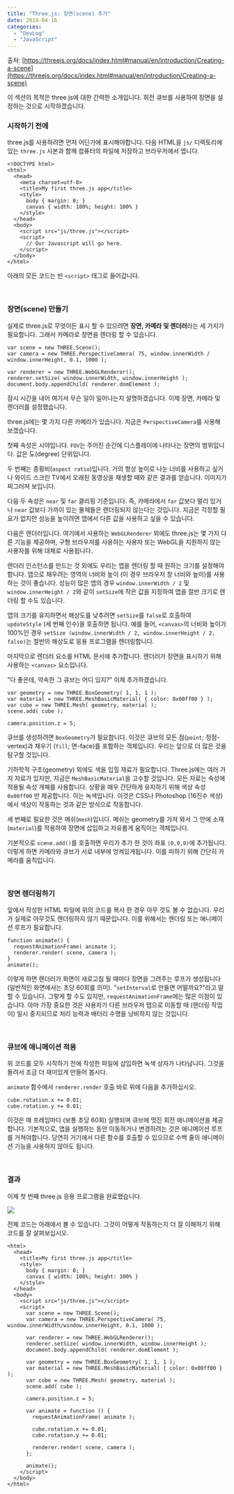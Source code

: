 ```yaml
---
title: "Three.js: 장면(scene) 추가"
date: 2019-04-16
categories: 
  - "DevLog"
  - "JavaScript"
---
```


출처: [https://threejs.org/docs/index.html#manual/en/introduction/Creating-a-scene](https://threejs.org/docs/index.html#manual/en/introduction/Creating-a-scene)

이 섹션의 목적은 three.js에 대한 간략한 소개입니다. 회전 큐브를 사용하여 장면을 설정하는 것으로 시작하겠습니다.

### 시작하기 전에

three.js를 사용하려면 먼저 어딘가에 표시해야합니다. 다음 HTML을 `js/` 디렉토리에 있는 `three.js` 사본과 함께 컴퓨터의 파일에 저장하고 브라우저에서 엽니다.

```
<!DOCTYPE html>
<html>
  <head>
    <meta charset=utf-8>
    <title>My first three.js app</title>
    <style>
      body { margin: 0; }
      canvas { width: 100%; height: 100% }
    </style>
  </head>
  <body>
    <script src="js/three.js"></script>
    <script>
      // Our Javascript will go here.
    </script>
  </body>
</html>
```

아래의 모든 코드는 빈 `<script>` 태그로 들어갑니다.

 

### 장면(scene) 만들기

실제로 three.js로 무엇이든 표시 할 수 있으려면 **장면, 카메라 및 렌더러**라는 세 가지가 필요합니다. 그래서 카메라로 장면을 렌더링 할 수 있습니다.

```
var scene = new THREE.Scene();
var camera = new THREE.PerspectiveCamera( 75, window.innerWidth / window.innerHeight, 0.1, 1000 );

var renderer = new THREE.WebGLRenderer();
renderer.setSize( window.innerWidth, window.innerHeight );
document.body.appendChild( renderer.domElement );
```

잠시 시간을 내어 여기서 무슨 일이 일어나는지 설명하겠습니다. 이제 장면, 카메라 및 렌더러를 설정했습니다.

three.js에는 몇 가지 다른 카메라가 있습니다. 지금은 `PerspectiveCamera`를 사용해 보겠습니다.

첫째 속성은 시야입니다. `FOV`는 주어진 순간에 디스플레이에 나타나는 장면의 범위입니다. 값은 도(degree) 단위입니다.

두 번째는 종횡비(`aspect ratio`)입니다. 거의 항상 높이로 나눈 너비를 사용하고 싶거나 와이드 스크린 TV에서 오래된 동영상을 재생할 때와 같은 결과를 얻습니다. 이미지가 찌그러져 보입니다.

다음 두 속성은 `near` 및 `far` 클리핑 기준입니다. 즉, 카메라에서 `far` 값보다 멀리 있거나 `near` 값보다 가까이 있는 물체들은 렌더링되지 않는다는 것입니다. 지금은 걱정할 필요가 없지만 성능을 높이려면 앱에서 다른 값을 사용하고 싶을 수 있습니다.

다음은 렌더러입니다. 여기에서 사용하는 `WebGLRenderer` 외에도 three.js는 몇 가지 다른 기능을 제공하며, 구형 브라우저를 사용하는 사용자 또는 WebGL을 지원하지 않는 사용자를 위해 대체로 사용됩니다.

렌더러 인스턴스를 만드는 것 외에도 우리는 앱을 렌더링 할 때 원하는 크기를 설정해야합니다. 앱으로 채우려는 영역의 너비와 높이 (이 경우 브라우저 창 너비와 높이)를 사용하는 것이 좋습니다. 성능이 많은 앱의 경우 `window.innerWidth / 2` 및 `window.innerHeight / 2`와 같이 `setSize`에 작은 값을 지정하여 앱을 절반 크기로 렌더링 할 수도 있습니다.

앱의 크기를 유지하면서 해상도를 낮추려면 `setSize`를 `false`로 호출하여 `updateStyle` (세 번째 인수)을 호출하면 됩니다. 예를 들어, `<canvas>`의 너비와 높이가 100%인 경우 `setSize (window.innerWidth / 2, window.innerHeight / 2, false)`는 절반의 해상도로 응용 프로그램을 렌더링합니다.

마지막으로 렌더러 요소를 HTML 문서에 추가합니다. 렌더러가 장면을 표시하기 위해 사용하는 `<canvas>` 요소입니다.

"다 좋은데, 약속한 그 큐브는 어디 있지?" 이제 추가하겠습니다.

```
var geometry = new THREE.BoxGeometry( 1, 1, 1 );
var material = new THREE.MeshBasicMaterial( { color: 0x00ff00 } );
var cube = new THREE.Mesh( geometry, material );
scene.add( cube );

camera.position.z = 5;
```

큐브를 생성하려면 `BoxGeometry`가 필요합니다. 이것은 큐브의 모든 점(`point`; 정점-vertex)과 채우기 (`fill`; 면-face)를 포함하는 객체입니다. 우리는 앞으로 더 많은 것을 탐구할 것입니다.

기하학적 구조(geometry) 외에도 색을 입힐 재료가 필요합니다. Three.js에는 여러 가지 자료가 있지만, 지금은 `MeshBasicMaterial`을 고수할 것입니다. 모든 자료는 속성에 적용될 속성 개체를 사용합니다. 상황을 매우 간단하게 유지하기 위해 색상 속성 `0x00ff00` 만 제공합니다. 이는 녹색입니다. 이것은 CSS나 Photoshop (16진수 색상)에서 색상이 작동하는 것과 같은 방식으로 작동합니다.

세 번째로 필요한 것은 메쉬(`mesh`)입니다. 메쉬는 geometry를 가져 와서 그 안에 소재(`material`)를 적용하여 장면에 삽입하고 자유롭게 움직이는 객체입니다.

기본적으로 `scene.add()`를 호출하면 우리가 추가 한 것이 좌표 `(0,0,0)`에 추가됩니다. 이렇게 하면 카메라와 큐브가 서로 내부에 엉켜있게됩니다. 이를 피하기 위해 간단히 카메라를 움직입니다.

 

### 장면 렌더링하기

앞에서 작성한 HTML 파일에 위의 코드를 복사 한 경우 아무 것도 볼 수 없습니다. 우리가 실제로 아무것도 렌더링하지 않기 때문입니다. 이를 위해서는 렌더링 또는 애니메이션 루프가 필요합니다.

```
function animate() {
  requestAnimationFrame( animate );
  renderer.render( scene, camera );
}
animate();
```

이렇게 하면 렌더러가 화면이 새로고침 될 때마다 장면을 그려주는 루프가 생성됩니다 (일반적인 화면에서는 초당 60회를 의미). "`setInterval`로 만들면 어떨까요?"라고 말할 수 있습니다. 그렇게 할 수도 있지만, `requestAnimationFrame`에는 많은 이점이 있습니다. 아마 가장 중요한 것은 사용자가 다른 브라우저 탭으로 이동할 때 (렌더링 작업이) 일시 중지되므로 처리 능력과 배터리 수명을 낭비하지 않는 것입니다.

 

### 큐브에 애니메이션 적용

위 코드를 모두 시작하기 전에 작성한 파일에 삽입하면 녹색 상자가 나타납니다. 그것을 돌려서 조금 더 재미있게 만들어 봅시다.

`animate` 함수에서 `renderer.render` 호출 바로 위에 다음을 추가하십시오.

```
cube.rotation.x += 0.01;
cube.rotation.y += 0.01;
```

이것은 매 프레임마다 (보통 초당 60회) 실행되며 큐브에 멋진 회전 애니메이션을 제공합니다. 기본적으로, 앱을 실행하는 동안 이동하거나 변경하려는 것은 애니메이션 루프를 거쳐야합니다. 당연히 거기에서 다른 함수를 호출할 수 있으므로 수백 줄의 애니메이션 기능을 사용하지 않아도 됩니다.

 

### 결과

이제 첫 번째 three.js 응용 프로그램을 완료했습니다.

[ ![](/assets/img/wp-content/uploads/2019/04/tex1.gif)](http://yoonbumtae.com/?attachment_id=1050)

전체 코드는 아래에서 볼 수 있습니다. 그것이 어떻게 작동하는지 더 잘 이해하기 위해 코드를 잘 살펴보십시오.

```
<html>
  <head>
    <title>My first three.js app</title>
    <style>
      body { margin: 0; }
      canvas { width: 100%; height: 100% }
    </style>
  </head>
  <body>
    <script src="js/three.js"></script>
    <script>
      var scene = new THREE.Scene();
      var camera = new THREE.PerspectiveCamera( 75, window.innerWidth/window.innerHeight, 0.1, 1000 );

      var renderer = new THREE.WebGLRenderer();
      renderer.setSize( window.innerWidth, window.innerHeight );
      document.body.appendChild( renderer.domElement );

      var geometry = new THREE.BoxGeometry( 1, 1, 1 );
      var material = new THREE.MeshBasicMaterial( { color: 0x00ff00 } );
      var cube = new THREE.Mesh( geometry, material );
      scene.add( cube );

      camera.position.z = 5;

      var animate = function () {
        requestAnimationFrame( animate );

        cube.rotation.x += 0.01;
        cube.rotation.y += 0.01;

        renderer.render( scene, camera );
      };

      animate();
    </script>
  </body>
</html>
```
